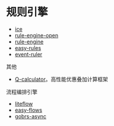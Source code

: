 # 规则引擎

* [ice](https://github.com/zjn-zjn/ice)
* [rule-engine-open](https://github.com/rule-engine/rule-engine-open)
* [rule-engine](https://github.com/jetlinks/rule-engine)
* [easy-rules](https://github.com/j-easy/easy-rules)
* [event-ruler](https://github.com/aws/event-ruler)

其他

* [Q-calculator](https://github.com/CyrilFeng/Q-calculator)。高性能优惠叠加计算框架

流程编排引擎

* [liteflow](https://liteflow.cc/)
* [easy-flows](https://github.com/j-easy/easy-flows)
* [gobrs-async](https://github.com/dromara/gobrs-async)